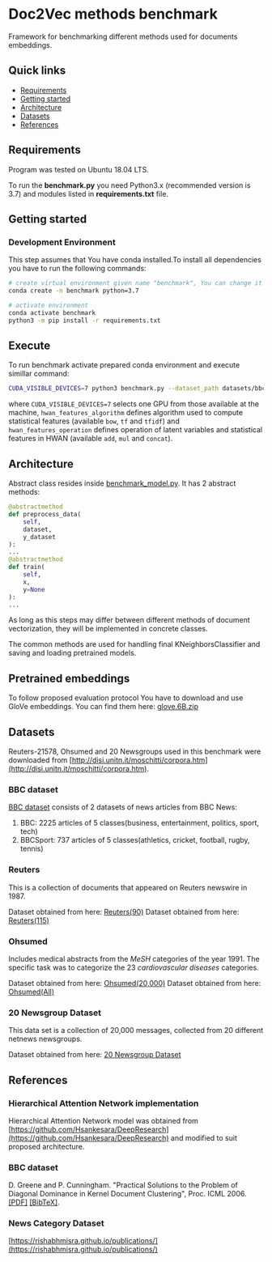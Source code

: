 
# Doc2Vec methods benchmark

Framework for benchmarking different methods used for documents embeddings.

## Quick links

* [Requirements](#requirements)
* [Getting started](#getting-started)
* [Architecture](#architecture)
* [Datasets](#datasets)
* [References](#references)

## Requirements

Program was tested on Ubuntu 18.04 LTS.

To run the **benchmark.py** you need Python3.x (recommended version is
3.7) and modules listed in **requirements.txt** file.

## Getting started

### Development Environment

This step assumes that You have conda installed.To install all dependencies
you have to run the following commands:

```bash
# create virtual environment given name "benchmark", You can change it
conda create -n benchmark python=3.7

# activate environment
conda activate benchmark
python3 -m pip install -r requirements.txt
```

## Execute

To run benchmark activate prepared conda environment and execute simillar command:
```bash
CUDA_VISIBLE_DEVICES=7 python3 benchmark.py --dataset_path datasets/bbcsport/ --models_path models/ --pretrained_path embeddings/glove.6B.100d.txt --dataset_name bbc --hwan_features_algorithm tf --hwan_features_operation mul
```
where `CUDA_VISIBLE_DEVICES=7` selects one GPU from those available at the machine,
`hwan_features_algorithm` defines algorithm used to compute statistical features
(available `bow`, `tf` and `tfidf`) and `hwan_features_operation` defines operation of
latent variables and statistical features in HWAN (available `add`, `mul` and `concat`).

## Architecture

Abstract class resides inside [benchmark_model.py](https://github.com/adamwawrzynski/vectorized_documents_benchmark/blob/master/benchmark_model.py). It has 2 abstract methods:

~~~python
@abstractmethod
def preprocess_data(
	self,
	dataset,
	y_dataset
):
...
@abstractmethod
def train(
	self,
	x,
	y=None
):
...
~~~

As long as this steps may differ between different methods of document vectorization, they will be implemented in concrete classes.

The common methods are used for handling final KNeighborsClassifier and saving and loading pretrained models.

## Pretrained embeddings

To follow proposed evaluation protocol You have to download and use GloVe embeddings. You can find them here:
[glove.6B.zip](http://nlp.stanford.edu/data/glove.6B.zip)

## Datasets

Reuters-21578, Ohsumed and 20 Newsgroups used in this benchmark were downloaded from [http://disi.unitn.it/moschitti/corpora.htm](http://disi.unitn.it/moschitti/corpora.htm).

### BBC dataset
[BBC dataset](http://mlg.ucd.ie/datasets/bbc.html) consists of 2 datasets of news articles from BBC News:
1. BBC:	2225 articles of 5 classes(business, entertainment, politics, sport, tech)
2. BBCSport: 737 articles of 5 classes(athletics, cricket, football, rugby, tennis)

### Reuters
This is a collection of documents that appeared on Reuters newswire in 1987.

Dataset obtained from here: [Reuters(90)](http://disi.unitn.it/moschitti/corpora/Reuters21578-Apte-90Cat.tar.gz)
Dataset obtained from here: [Reuters(115)](http://disi.unitn.it/moschitti/corpora/Reuters21578-Apte-115Cat.tar.gz)

### Ohsumed
Includes medical abstracts from the _MeSH_ categories of the year 1991. The specific task was to categorize the 23 _cardiovascular diseases_ categories.

Dataset obtained from here: [Ohsumed(20,000)](http://disi.unitn.it/moschitti/corpora/ohsumed-first-20000-docs.tar.gz)
Dataset obtained from here: [Ohsumed(All)](http://disi.unitn.it/moschitti/corpora/ohsumed-all-docs.tar.gz)

### 20 Newsgroup Dataset

This data set is a collection of 20,000 messages, collected from 20 different netnews newsgroups.

Dataset obtained from here: [20 Newsgroup Dataset](http://disi.unitn.it/moschitti/corpora/20_newsgroups.tar.gz)


## References

### Hierarchical Attention Network implementation

Hierarchical Attention Network model was obtained from [https://github.com/Hsankesara/DeepResearch](https://github.com/Hsankesara/DeepResearch) and modified to suit proposed architecture.

### BBC dataset

D. Greene and P. Cunningham. "Practical Solutions to the Problem of Diagonal Dominance in Kernel Document Clustering", Proc. ICML 2006. [[PDF]](http://mlg.ucd.ie/files/publications/greene06icml.pdf)  [[BibTeX]](http://mlg.ucd.ie/files/bib/greene06icml.bib).

### News Category Dataset

[https://rishabhmisra.github.io/publications/](https://rishabhmisra.github.io/publications/)

